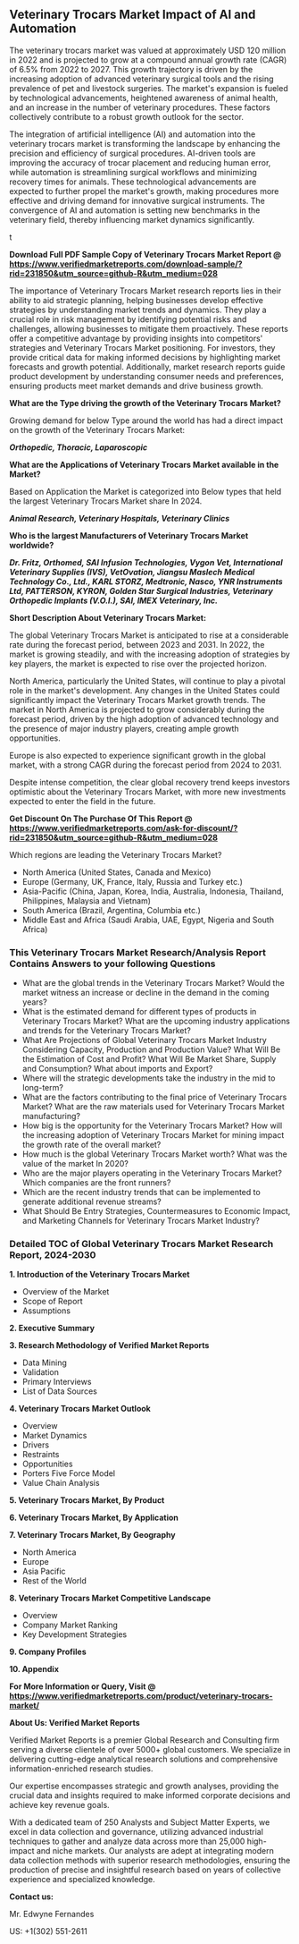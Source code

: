 <h2>Veterinary Trocars Market Impact of AI and Automation</h2><p>The veterinary trocars market was valued at approximately USD 120 million in 2022 and is projected to grow at a compound annual growth rate (CAGR) of 6.5% from 2022 to 2027. This growth trajectory is driven by the increasing adoption of advanced veterinary surgical tools and the rising prevalence of pet and livestock surgeries. The market's expansion is fueled by technological advancements, heightened awareness of animal health, and an increase in the number of veterinary procedures. These factors collectively contribute to a robust growth outlook for the sector.</p><p>The integration of artificial intelligence (AI) and automation into the veterinary trocars market is transforming the landscape by enhancing the precision and efficiency of surgical procedures. AI-driven tools are improving the accuracy of trocar placement and reducing human error, while automation is streamlining surgical workflows and minimizing recovery times for animals. These technological advancements are expected to further propel the market's growth, making procedures more effective and driving demand for innovative surgical instruments. The convergence of AI and automation is setting new benchmarks in the veterinary field, thereby influencing market dynamics significantly.</p>t</p><p id="" class=""><strong>Download Full PDF Sample Copy of Veterinary Trocars Market Report @ <a href="https://www.verifiedmarketreports.com/download-sample/?rid=231850&utm_source=github-R&utm_medium=028" target="_blank">https://www.verifiedmarketreports.com/download-sample/?rid=231850&utm_source=github-R&utm_medium=028</a></strong></p><p>The importance of&nbsp;Veterinary Trocars Market research reports lies in their ability to aid strategic planning, helping businesses develop effective strategies by understanding market trends and dynamics. They play a crucial role in risk management by identifying potential risks and challenges, allowing businesses to mitigate them proactively. These reports offer a competitive advantage by providing insights into competitors' strategies and Veterinary Trocars Market positioning. For investors, they provide critical data for making informed decisions by highlighting market forecasts and growth potential. Additionally, market research reports guide product development by understanding consumer needs and preferences, ensuring products meet market demands and drive business growth.</p><p><strong>What are the&nbsp;Type driving the growth of the Veterinary Trocars Market?</strong></p><p id="" class="">Growing demand for below Type around the world has had a direct impact on the growth of the Veterinary Trocars Market:</p><em><strong>Orthopedic, Thoracic, Laparoscopic</strong></em></p><strong>What are the&nbsp;Applications&nbsp;of Veterinary Trocars Market available in the Market?</strong></p><p id="" class="">Based on Application the Market is categorized into Below types that held the largest Veterinary Trocars Market share In 2024.</p><em><strong>Animal Research, Veterinary Hospitals, Veterinary Clinics</strong></em></p><strong>Who is the largest Manufacturers of Veterinary Trocars Market worldwide?</strong></p><p><em><strong>Dr. Fritz, Orthomed, SAI Infusion Technologies, Vygon Vet, International Veterinary Supplies (IVS), VetOvation, Jiangsu Maslech Medical Technology Co., Ltd., KARL STORZ, Medtronic, Nasco, YNR Instruments Ltd, PATTERSON, KYRON, Golden Star Surgical Industries, Veterinary Orthopedic Implants (V.O.I.), SAI, IMEX Veterinary, Inc.</strong></em></p><p id="" class=""><strong>Short Description About Veterinary Trocars Market:</strong></p><p>The global Veterinary Trocars Market is anticipated to rise at a considerable rate during the forecast period, between 2023 and 2031. In 2022, the market is growing steadily, and with the increasing adoption of strategies by key players, the market is expected to rise over the projected horizon.</p><p>North America, particularly the United States, will continue to play a pivotal role in the market's development. Any changes in the United States could significantly impact the Veterinary Trocars Market growth trends. The market in North America is projected to grow considerably during the forecast period, driven by the high adoption of advanced technology and the presence of major industry players, creating ample growth opportunities.</p><p>Europe is also expected to experience significant growth in the global market, with a strong CAGR during the forecast period from 2024 to 2031.</p><p>Despite intense competition, the clear global recovery trend keeps investors optimistic about the Veterinary Trocars Market, with more new investments expected to enter the field in the future.</p><p id="" class=""><strong>Get Discount On The Purchase Of This Report @ <a href="https://www.verifiedmarketreports.com/ask-for-discount/?rid=231850&utm_source=github-R&utm_medium=028" target="_blank">https://www.verifiedmarketreports.com/ask-for-discount/?rid=231850&utm_source=github-R&utm_medium=028</a></strong></p>Which regions are leading the Veterinary Trocars Market?</p><ul><li>North America (United States, Canada and Mexico)</li><li>Europe (Germany, UK, France, Italy, Russia and Turkey etc.)</li><li>Asia-Pacific (China, Japan, Korea, India, Australia, Indonesia, Thailand, Philippines, Malaysia and Vietnam)</li><li>South America (Brazil, Argentina, Columbia etc.)</li><li>Middle East and Africa (Saudi Arabia, UAE, Egypt, Nigeria and South Africa)</li></ul><h3 id="" class="">This Veterinary Trocars Market Research/Analysis Report Contains Answers to your following Questions</h3><ul><li>What are the global trends in the Veterinary Trocars Market? Would the market witness an increase or decline in the demand in the coming years?</li><li>What is the estimated demand for different types of products in Veterinary Trocars Market? What are the upcoming industry applications and trends for the Veterinary Trocars Market?</li><li>What Are Projections of Global Veterinary Trocars Market Industry Considering Capacity, Production and Production Value? What Will Be the Estimation of Cost and Profit? What Will Be Market Share, Supply and Consumption? What about imports and Export?</li><li>Where will the strategic developments take the industry in the mid to long-term?</li><li>What are the factors contributing to the final price of Veterinary Trocars Market? What are the raw materials used for Veterinary Trocars Market manufacturing?</li><li>How big is the opportunity for the Veterinary Trocars Market? How will the increasing adoption of Veterinary Trocars Market for mining impact the growth rate of the overall market?</li><li>How much is the global Veterinary Trocars Market worth? What was the value of the market In 2020?</li><li>Who are the major players operating in the Veterinary Trocars Market? Which companies are the front runners?</li><li>Which are the recent industry trends that can be implemented to generate additional revenue streams?</li><li>What Should Be Entry Strategies, Countermeasures to Economic Impact, and Marketing Channels for Veterinary Trocars Market Industry?</li></ul><h3 id="" class="">Detailed TOC of Global Veterinary Trocars Market Research Report, 2024-2030</h3><p id="" class=""><strong>1. Introduction of the Veterinary Trocars Market</strong></p><ul><li>Overview of the Market</li><li>Scope of Report</li><li>Assumptions</li></ul><p id="" class=""><strong>2. Executive Summary</strong></p><p id="" class=""><strong>3. Research Methodology of Verified Market Reports</strong></p><ul><li>Data Mining</li><li>Validation</li><li>Primary Interviews</li><li>List of Data Sources</li></ul><p id="" class=""><strong>4. Veterinary Trocars Market Outlook</strong></p><ul><li>Overview</li><li>Market Dynamics</li><li>Drivers</li><li>Restraints</li><li>Opportunities</li><li>Porters Five Force Model</li><li>Value Chain Analysis</li></ul><p id="" class=""><strong>5. Veterinary Trocars Market, By Product</strong></p><p id="" class=""><strong>6. Veterinary Trocars Market, By Application</strong></p><p id="" class=""><strong>7. Veterinary Trocars Market, By Geography</strong></p><ul><li>North America</li><li>Europe</li><li>Asia Pacific</li><li>Rest of the World</li></ul><p id="" class=""><strong>8. Veterinary Trocars Market Competitive Landscape</strong></p><ul><li>Overview</li><li>Company Market Ranking</li><li>Key Development Strategies</li></ul><p id="" class=""><strong>9. Company Profiles</strong></p><p id="" class=""><strong>10. Appendix</strong></p><p id="" class=""><strong>For More Information or Query, Visit @ <a href="https://www.verifiedmarketreports.com/product/veterinary-trocars-market/" target="_blank">https://www.verifiedmarketreports.com/product/veterinary-trocars-market/</a></strong></p><p id="" class=""><strong>About Us: Verified Market Reports</strong></p><p id="" class="">Verified Market Reports is a premier Global Research and Consulting firm serving a diverse clientele of over 5000+ global customers. We specialize in delivering cutting-edge analytical research solutions and comprehensive information-enriched research studies.</p><p id="" class="">Our expertise encompasses strategic and growth analyses, providing the crucial data and insights required to make informed corporate decisions and achieve key revenue goals.</p><p id="" class="">With a dedicated team of 250 Analysts and Subject Matter Experts, we excel in data collection and governance, utilizing advanced industrial techniques to gather and analyze data across more than 25,000 high-impact and niche markets. Our analysts are adept at integrating modern data collection methods with superior research methodologies, ensuring the production of precise and insightful research based on years of collective experience and specialized knowledge.</p><p id="" class=""><strong>Contact us:</strong></p><p id="" class="">Mr. Edwyne Fernandes</p><p id="" class="">US: +1(302) 551-2611</p>
